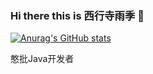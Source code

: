 ### Hi there this is 西行寺雨季 👋
[![Anurag's GitHub stats](https://github-readme-stats.vercel.app/api?username=JustOneSummer&count_private=true&show_icons=true)](https://github.com/anuraghazra/github-readme-stats)

憨批Java开发者
<!--
**JustOneSummer/JustOneSummer** is a ✨ _special_ ✨ repository because its `README.md` (this file) appears on your GitHub profile.
Here are some ideas to get you started:
- 🔭 I’m currently working on ...
- 🌱 I’m currently learning ...
- 👯 I’m looking to collaborate on ...
- 🤔 I’m looking for help with ...
- 💬 Ask me about ...
- 📫 How to reach me: ...
- 😄 Pronouns: ...
- ⚡ Fun fact: ...
-->
